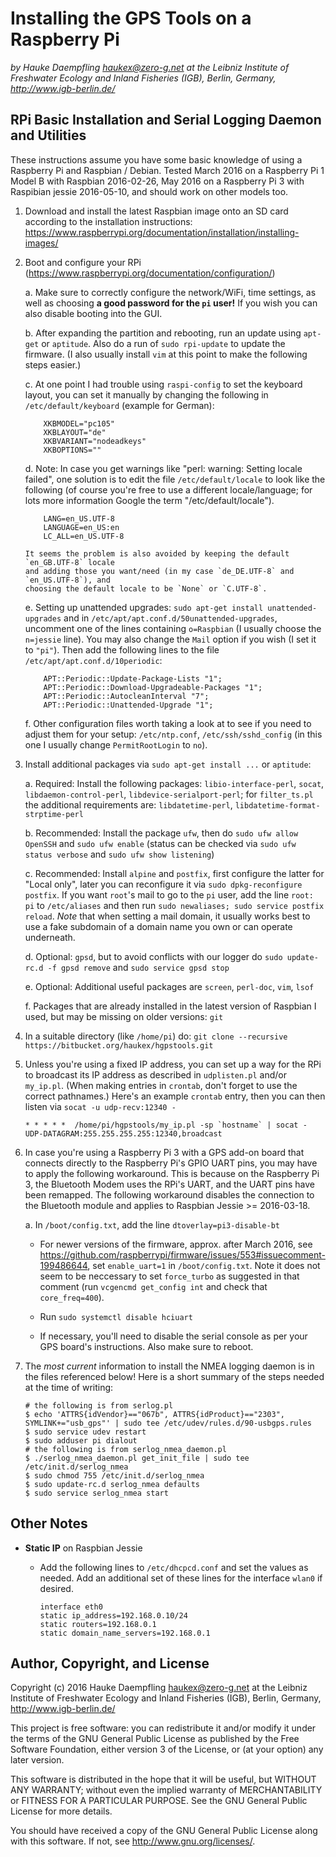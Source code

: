 
Installing the GPS Tools on a Raspberry Pi
==========================================

*by Hauke Daempfling <haukex@zero-g.net>
at the Leibniz Institute of Freshwater Ecology and Inland Fisheries (IGB),
Berlin, Germany, <http://www.igb-berlin.de/>*

RPi Basic Installation and Serial Logging Daemon and Utilities
--------------------------------------------------------------

These instructions assume you have some basic knowledge of using
a Raspberry Pi and Raspbian / Debian.
Tested March 2016 on a Raspberry Pi 1 Model B with Raspbian 2016-02-26,
May 2016 on a Raspberry Pi 3 with Raspibian jessie 2016-05-10,
and should work on other models too.

1.	Download and install the latest Raspbian image onto an SD card
	according to the installation instructions:
	<https://www.raspberrypi.org/documentation/installation/installing-images/>
	
2.	Boot and configure your RPi
	(<https://www.raspberrypi.org/documentation/configuration/>)
	
	a.	Make sure to correctly configure the network/WiFi, time settings,
		as well as choosing **a good password for the `pi` user!**
		If you wish you can also disable booting into the GUI.
		
	b.	After expanding the partition and rebooting,
		run an update using `apt-get` or `aptitude`.
		Also do a run of `sudo rpi-update` to update the firmware.
		(I also usually install `vim` at this point
		to make the following steps easier.)
		
	c.	At one point I had trouble using `raspi-config` to set the keyboard layout,
		you can set it manually by changing the following in `/etc/default/keyboard`
		(example for German):
		
			XKBMODEL="pc105"
			XKBLAYOUT="de"
			XKBVARIANT="nodeadkeys"
			XKBOPTIONS=""
		
	d.	Note: In case you get warnings like "perl: warning: Setting locale failed",
		one solution is to edit the file `/etc/default/locale` to look like the following
		(of course you're free to use a different locale/language; for lots
		more information Google the term "/etc/default/locale").
		
			LANG=en_US.UTF-8
			LANGUAGE=en_US:en
			LC_ALL=en_US.UTF-8
		
		It seems the problem is also avoided by keeping the default `en_GB.UTF-8` locale
		and adding those you want/need (in my case `de_DE.UTF-8` and `en_US.UTF-8`), and
		choosing the default locale to be `None` or `C.UTF-8`.
		
	e.	Setting up unattended upgrades:
		`sudo apt-get install unattended-upgrades` and
		in `/etc/apt/apt.conf.d/50unattended-upgrades`,
		uncomment one of the lines containing `o=Raspbian` (I usually choose the `n=jessie` line).
		You may also change the `Mail` option if you wish (I set it to `"pi"`).
		Then add the following lines to the file
		`/etc/apt/apt.conf.d/10periodic`:
		
			APT::Periodic::Update-Package-Lists "1";
			APT::Periodic::Download-Upgradeable-Packages "1";
			APT::Periodic::AutocleanInterval "7";
			APT::Periodic::Unattended-Upgrade "1";
		
	f.	Other configuration files worth taking a look at to see if you need
		to adjust them for your setup: `/etc/ntp.conf`, `/etc/ssh/sshd_config`
		(in this one I usually change `PermitRootLogin` to `no`).
	
3.	Install additional packages via `sudo apt-get install ...` or `aptitude`:
	
	a.	Required: Install the following packages: `libio-interface-perl`, `socat`,
		`libdaemon-control-perl`, `libdevice-serialport-perl`;
		for `filter_ts.pl` the additional requirements are:
		`libdatetime-perl`, `libdatetime-format-strptime-perl`
		
	b.	Recommended: Install the package `ufw`, then do `sudo ufw allow OpenSSH`
		and `sudo ufw enable` (status can be checked via
		`sudo ufw status verbose` and `sudo ufw show listening`)
		
	c.	Recommended: Install `alpine` and `postfix`, first configure the
		latter for "Local only", later you can reconfigure it via
		`sudo dpkg-reconfigure postfix`. If you want `root`'s mail to go to
		the `pi` user, add the line `root: pi` to `/etc/aliases` and then
		run `sudo newaliases; sudo service postfix reload`.
		*Note* that when setting a mail domain, it usually works best to use
		a fake subdomain of a domain name you own or can operate underneath.
		
	d.	Optional: `gpsd`, but to avoid conflicts with our logger do
		`sudo update-rc.d -f gpsd remove` and `sudo service gpsd stop`
		
	e.	Optional: Additional useful packages are `screen`, `perl-doc`, `vim`,
		`lsof`
		
	f.	Packages that are already installed in the latest version of Raspbian
		I used, but may be missing on older versions: `git`
	
3.	In a suitable directory (like `/home/pi`) do:
	`git clone --recursive https://bitbucket.org/haukex/hgpstools.git`
	
4.	Unless you're using a fixed IP address, you can set up a way for the RPi
	to broadcast its IP address as described in `udplisten.pl` and/or `my_ip.pl`.
	(When making entries in `crontab`, don't forget to use the correct pathnames.)
	Here's an example `crontab` entry, then you can then listen via
	`socat -u udp-recv:12340 -`
	
		* * * * *  /home/pi/hgpstools/my_ip.pl -sp `hostname` | socat - UDP-DATAGRAM:255.255.255.255:12340,broadcast
	
5.	In case you're using a Raspberry Pi 3 with a GPS add-on board
	that connects directly to the Raspberry Pi's GPIO UART pins,
	you may have to apply the following workaround.
	This is because on the Raspberry Pi 3, the Bluetooth Modem uses
	the RPi's UART, and the UART pins have been remapped.
	The following workaround disables the connection to the Bluetooth
	module and applies to Raspbian Jessie >= 2016-03-18.
	
	a.	In `/boot/config.txt`, add the line `dtoverlay=pi3-disable-bt`
		
	-	For newer versions of the firmware, approx. after March 2016, see
		<https://github.com/raspberrypi/firmware/issues/553#issuecomment-199486644>,
		set `enable_uart=1` in `/boot/config.txt`. Note it does not seem to
		be neccessary to set `force_turbo` as suggested in that comment
		(run `vcgencmd get_config int` and check that `core_freq=400`).
		
	-	Run `sudo systemctl disable hciuart`
		
	-	If necessary, you'll need to disable the serial console as per your
		GPS board's instructions. Also make sure to reboot.
	
6.	The *most current* information to install the NMEA logging daemon is in the files
	referenced below! Here is a short summary of the steps needed at the time of writing:
	
		# the following is from serlog.pl
		$ echo 'ATTRS{idVendor}=="067b", ATTRS{idProduct}=="2303", SYMLINK+="usb_gps"' | sudo tee /etc/udev/rules.d/90-usbgps.rules
		$ sudo service udev restart
		$ sudo adduser pi dialout
		# the following is from serlog_nmea_daemon.pl
		$ ./serlog_nmea_daemon.pl get_init_file | sudo tee /etc/init.d/serlog_nmea
		$ sudo chmod 755 /etc/init.d/serlog_nmea
		$ sudo update-rc.d serlog_nmea defaults
		$ sudo service serlog_nmea start
	

Other Notes
-----------

- **Static IP** on Raspbian Jessie
	
	-	Add the following lines to `/etc/dhcpcd.conf` and set the values as needed.
		Add an additional set of these lines for the interface `wlan0` if desired.
		
			interface eth0
			static ip_address=192.168.0.10/24
			static routers=192.168.0.1
			static domain_name_servers=192.168.0.1
		
	

Author, Copyright, and License
------------------------------

Copyright (c) 2016 Hauke Daempfling <haukex@zero-g.net>
at the Leibniz Institute of Freshwater Ecology and Inland Fisheries (IGB),
Berlin, Germany, <http://www.igb-berlin.de/>

This project is free software: you can redistribute it and/or modify
it under the terms of the GNU General Public License as published by
the Free Software Foundation, either version 3 of the License, or
(at your option) any later version.

This software is distributed in the hope that it will be useful,
but WITHOUT ANY WARRANTY; without even the implied warranty of
MERCHANTABILITY or FITNESS FOR A PARTICULAR PURPOSE. See the
GNU General Public License for more details.

You should have received a copy of the GNU General Public License
along with this software. If not, see <http://www.gnu.org/licenses/>.
